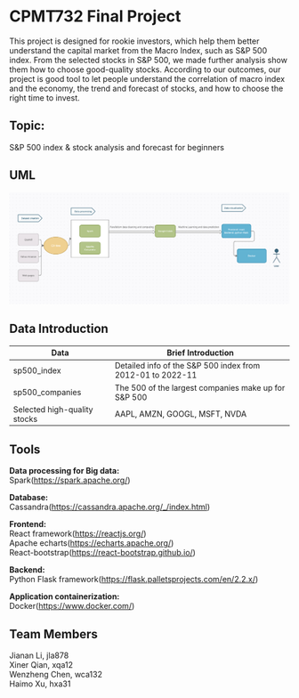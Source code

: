 # CPMT732 Final Project
This project is designed for rookie investors, which help them better understand the capital market from the Macro Index, such as S&P 500 index. From the selected stocks in S&P 500, we made further analysis show them how to choose good-quality stocks. According to our outcomes, our project is good tool to let people understand the correlation of macro index and the economy, the trend and forecast of stocks, and how to choose the right time to invest.


## Topic:   
S&P 500 index & stock analysis and forecast for beginners

## UML
![alt text](UML.jpg)

## Data Introduction
|  Data   | Brief Introduction  |
|  ----  | ----  |
| sp500_index  | Detailed info of the S&P 500 index from 2012-01 to 2022-11 |
| sp500_companies | The 500 of the largest companies make up for S&P 500 |
| Selected high-quality stocks | AAPL, AMZN, GOOGL, MSFT, NVDA|

## Tools
**Data processing for Big data:**\
Spark(https://spark.apache.org/) 

**Database:**\
Cassandra(https://cassandra.apache.org/_/index.html)

**Frontend:** \
React framework(https://reactjs.org/)  
Apache echarts(https://echarts.apache.org/)  
React-bootstrap(https://react-bootstrap.github.io/)  

**Backend:**\
Python Flask framework(https://flask.palletsprojects.com/en/2.2.x/)

**Application containerization:**\
Docker(https://www.docker.com/)

## Team Members
Jianan Li, jla878 \
Xiner Qian, xqa12 \
Wenzheng Chen, wca132 \
Haimo Xu, hxa31 
 
